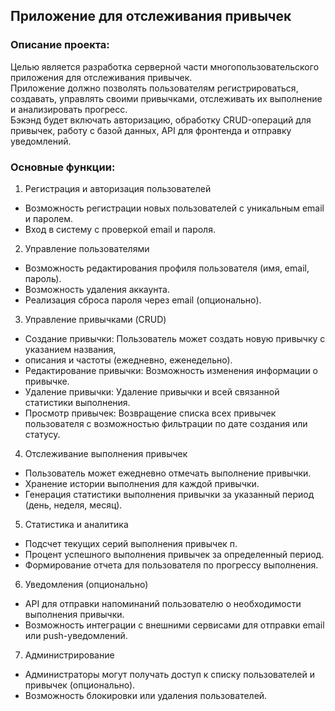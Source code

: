## Приложение для отслеживания привычек  

### Описание проекта:  
Целью является разработка серверной части многопользовательского приложения для отслеживания привычек.  
Приложение должно позволять пользователям регистрироваться, создавать, управлять своими привычками, 
отслеживать их выполнение и анализировать прогресс.   
Бэкэнд будет включать авторизацию, обработку CRUD-операций для привычек, работу с базой данных, 
API для фронтенда и отправку уведомлений.  

### Основные функции:  
1. Регистрация и авторизация пользователей  
* Возможность регистрации новых пользователей с уникальным email и паролем.  
* Вход в систему с проверкой email и пароля.  

2. Управление пользователями  
* Возможность редактирования профиля пользователя (имя, email, пароль).  
* Возможность удаления аккаунта.  
* Реализация сброса пароля через email (опционально).  

3. Управление привычками (CRUD)  
* Создание привычки: Пользователь может создать новую привычку с указанием названия,
* описания и частоты (ежедневно, еженедельно).  
* Редактирование привычки: Возможность изменения информации о привычке.  
* Удаление привычки: Удаление привычки и всей связанной статистики выполнения.  
* Просмотр привычек: Возвращение списка всех привычек пользователя с возможностью 
фильтрации по дате создания или статусу.  

4. Отслеживание выполнения привычек  
* Пользователь может ежедневно отмечать выполнение привычки.  
* Хранение истории выполнения для каждой привычки.  
* Генерация статистики выполнения привычки за указанный период (день, неделя, месяц).  

5. Статистика и аналитика  
* Подсчет текущих серий выполнения привычек п.  
* Процент успешного выполнения привычек за определенный период.  
* Формирование отчета для пользователя по прогрессу выполнения.  

6. Уведомления (опционально)  
* API для отправки напоминаний пользователю о необходимости выполнения привычки.  
* Возможность интеграции с внешними сервисами для отправки email или push-уведомлений.  

7. Администрирование  
* Администраторы могут получать доступ к списку пользователей и привычек (опционально).  
* Возможность блокировки или удаления пользователей.  
